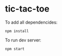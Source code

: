 # tic-tac-toe

To add all dependencides: 
```
npm install
```

To run dev server:

```
npm start
```
